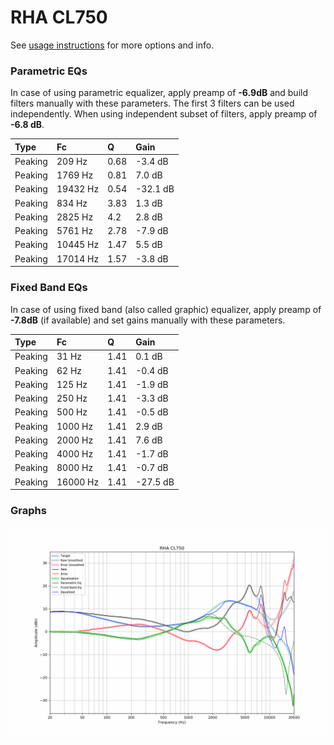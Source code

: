 # RHA CL750
See [usage instructions](https://github.com/jaakkopasanen/AutoEq#usage) for more options and info.

### Parametric EQs
In case of using parametric equalizer, apply preamp of **-6.9dB** and build filters manually
with these parameters. The first 3 filters can be used independently.
When using independent subset of filters, apply preamp of **-6.8 dB**.

| Type    | Fc       |    Q | Gain     |
|:--------|:---------|:-----|:---------|
| Peaking | 209 Hz   | 0.68 | -3.4 dB  |
| Peaking | 1769 Hz  | 0.81 | 7.0 dB   |
| Peaking | 19432 Hz | 0.54 | -32.1 dB |
| Peaking | 834 Hz   | 3.83 | 1.3 dB   |
| Peaking | 2825 Hz  | 4.2  | 2.8 dB   |
| Peaking | 5761 Hz  | 2.78 | -7.9 dB  |
| Peaking | 10445 Hz | 1.47 | 5.5 dB   |
| Peaking | 17014 Hz | 1.57 | -3.8 dB  |

### Fixed Band EQs
In case of using fixed band (also called graphic) equalizer, apply preamp of **-7.8dB**
(if available) and set gains manually with these parameters.

| Type    | Fc       |    Q | Gain     |
|:--------|:---------|:-----|:---------|
| Peaking | 31 Hz    | 1.41 | 0.1 dB   |
| Peaking | 62 Hz    | 1.41 | -0.4 dB  |
| Peaking | 125 Hz   | 1.41 | -1.9 dB  |
| Peaking | 250 Hz   | 1.41 | -3.3 dB  |
| Peaking | 500 Hz   | 1.41 | -0.5 dB  |
| Peaking | 1000 Hz  | 1.41 | 2.9 dB   |
| Peaking | 2000 Hz  | 1.41 | 7.6 dB   |
| Peaking | 4000 Hz  | 1.41 | -1.7 dB  |
| Peaking | 8000 Hz  | 1.41 | -0.7 dB  |
| Peaking | 16000 Hz | 1.41 | -27.5 dB |

### Graphs
![](./RHA%20CL750.png)